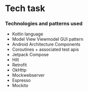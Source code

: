 # Tech task

### Technologies and patterns used

- Kotlin language
- Model View Viewmodel GUI pattern 
- Android Architecture Components
- Coroutines + associated test apis
- Jetpack Compose
- Hilt
- Retrofit
- OkHttp
- Mockwebserver
- Espresso
- Mockito

